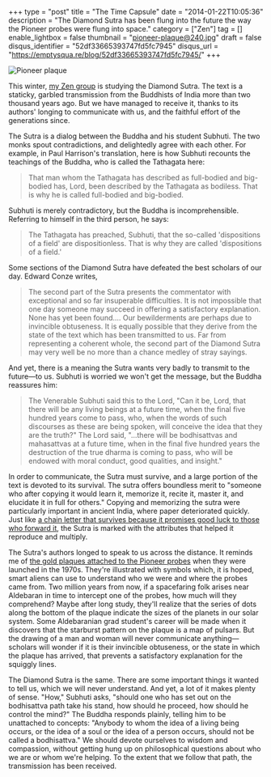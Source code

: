 +++
type = "post"
title = "The Time Capsule"
date = "2014-01-22T10:05:36"
description = "The Diamond Sutra has been flung into the future the way the Pioneer probes were flung into space."
category = ["Zen"]
tag = []
enable_lightbox = false
thumbnail = "pioneer-plaque@240.jpg"
draft = false
disqus_identifier = "52df33665393747fd5fc7945"
disqus_url = "https://emptysqua.re/blog/52df33665393747fd5fc7945/"
+++

<p><img style="display:block; margin-left:auto; margin-right:auto;" src="pioneer-plaque.jpg" alt="Pioneer plaque" title="Pioneer plaque" /></p>
<p>This winter, <a href="http://villagezendo.org/">my Zen group</a> is studying the Diamond Sutra. The text is a staticky, garbled transmission from the Buddhists of India more than two thousand years ago. But we have managed to receive it, thanks to its authors' longing to communicate with us, and the faithful effort of the generations since.</p>
<p>The Sutra is a dialog between the Buddha and his student Subhuti. The two monks spout contradictions, and delightedly agree with each other. For example, in Paul Harrison's translation, here is how Subhuti recounts the teachings of the Buddha, who is called the Tathagata here:</p>
<blockquote>
<p>That man whom the Tathagata has described as full-bodied and big-bodied has, Lord, been described by the Tathagata as bodiless. That is why he is called full-bodied and big-bodied.</p>
</blockquote>
<p>Subhuti is merely contradictory, but the Buddha is incomprehensible. Referring to himself in the third person, he says:</p>
<blockquote>
<p>The Tathagata has preached, Subhuti, that the so-called 'dispositions of a field' are dispositionless. That is why they are called 'dispositions of a field.'</p>
</blockquote>
<p>Some sections of the Diamond Sutra have defeated the best scholars of our day. Edward Conze writes,</p>
<blockquote>
<p>The second part of the Sutra presents the commentator with exceptional and so far insuperable difficulties. It is not impossible that one day someone may succeed in offering a satisfactory explanation. None has yet been found.... Our bewilderments are perhaps due to invincible obtuseness. It is equally possible that they derive from the state of the text which has been transmitted to us. Far from representing a coherent whole, the second part of the Diamond Sutra may very well be no more than a chance medley of stray sayings.</p>
</blockquote>
<p>And yet, there is a meaning the Sutra wants very badly to transmit to the future&mdash;to us. Subhuti is worried we won't get the message, but the Buddha reassures him:</p>
<blockquote>
<p>The Venerable Subhuti said this to the Lord, "Can it be, Lord, that there will be any living beings at a future time, when the final five hundred years come to pass, who, when the words of such discourses as these are being spoken, will conceive the idea that they are the truth?" The Lord said, "...there will be bodhisattvas and mahasattvas at a future time, when in the final five hundred years the destruction of the true dharma is coming to pass, who will be endowed with moral conduct, good qualities, and insight."</p>
</blockquote>
<p>In order to communicate, the Sutra must survive, and a large portion of the text is devoted to its survival. The sutra offers boundless merit to "someone who after copying it would learn it, memorize it, recite it, master it, and elucidate it in full for others." Copying and memorizing the sutra were particularly important in ancient India, where paper deteriorated quickly. Just like <a href="http://www.silcom.com/~barnowl/chain-letter/evolution.html">a chain letter that survives because it promises good luck to those who forward it</a>, the Sutra is marked with the attributes that helped it reproduce and multiply.</p>
<p>The Sutra's authors longed to speak to us across the distance. It reminds me of <a href="http://grin.hq.nasa.gov/ABSTRACTS/GPN-2000-001623.html">the gold plaques attached to the Pioneer probes</a> when they were launched in the 1970s. They're illustrated with symbols which, it is hoped, smart aliens can use to understand who we were and where the probes came from. Two million years from now, if a spacefaring folk arises near Aldebaran in time to intercept one of the probes, how much will they comprehend? Maybe after long study, they'll realize that the series of dots along the bottom of the plaque indicate the sizes of the planets in our solar system. Some Aldebaranian grad student's career will be made when it discovers that the starburst pattern on the plaque is a map of pulsars. But the drawing of a man and woman will never communicate anything&mdash;scholars will wonder if it is their invincible obtuseness, or the state in which the plaque has arrived, that prevents a satisfactory explanation for the squiggly lines.</p>
<p>The Diamond Sutra is the same. There are some important things it wanted to tell us, which we will never understand. And yet, a lot of it makes plenty of sense. "How," Subhuti asks, "should one who has set out on the bodhisattva path take his stand, how should he proceed, how should he control the mind?" The Buddha responds plainly, telling him to be unattached to concepts: "Anybody to whom the idea of a living being occurs, or the idea of a soul or the idea of a person occurs, should not be called a bodhisattva." We should devote ourselves to wisdom and compassion, without getting hung up on philosophical questions about who we are or whom we're helping. To the extent that we follow that path, the transmission has been received.</p>
